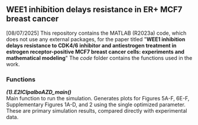 ## WEE1 inhibition delays resistance in ER+ MCF7 breast cancer
[08/07/2025] This repository contains the MATLAB (R2023a) code, which does not use any external packages, for the paper titled
"**WEE1 inhibition delays resistance to CDK4/6 inhibitor and antiestrogen treatment in estrogen receptor-positive MCF7 breast cancer cells: experiments and mathematical modeling**"
The _code_ folder contains the functions used in the work. 
### Functions
***(1).E2ICIpalboAZD_main()***\
Main function to run the simulation. Generates plots for Figures 5A-F, 6E-F, Supplementary Figures 1A-D, and 2 using the single optimized parameter. These are primary simulation results, compared directly with experimental data.


